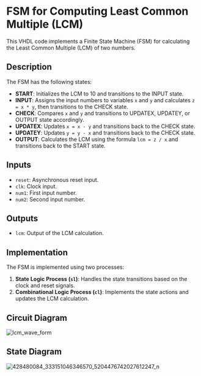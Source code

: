 # FSM for Computing Least Common Multiple (LCM)

This VHDL code implements a Finite State Machine (FSM) for calculating the Least Common Multiple (LCM) of two numbers.

## Description

The FSM has the following states:
- **START**: Initializes the LCM to 10 and transitions to the INPUT state.
- **INPUT**: Assigns the input numbers to variables `x` and `y` and calculates `z = x * y`, then transitions to the CHECK state.
- **CHECK**: Compares `x` and `y` and transitions to UPDATEX, UPDATEY, or OUTPUT state accordingly.
- **UPDATEX**: Updates `x = x - y` and transitions back to the CHECK state.
- **UPDATEY**: Updates `y = y - x` and transitions back to the CHECK state.
- **OUTPUT**: Calculates the LCM using the formula `lcm = z / x` and transitions back to the START state.

## Inputs
- `reset`: Asynchronous reset input.
- `clk`: Clock input.
- `num1`: First input number.
- `num2`: Second input number.

## Outputs
- `lcm`: Output of the LCM calculation.

## Implementation
The FSM is implemented using two processes:
1. **State Logic Process (`sl`)**: Handles the state transitions based on the clock and reset signals.
2. **Combinational Logic Process (`cl`)**: Implements the state actions and updates the LCM calculation.

## Circuit Diagram
![lcm_wave_form](https://github.com/ashishbasaula/Embeeded-/assets/32863612/2e112ff3-9594-4ce1-b896-0d1db99a3d09)

## State Diagram
![428480084_333151046346570_5204476742027612247_n](https://github.com/ashishbasaula/Embeeded-/assets/32863612/719cbd1f-78b4-4d05-bc75-1d42577ee1a8)




